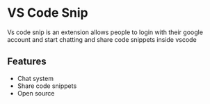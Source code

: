 # VS Code Snip

Vs code snip is an extension allows people to login with their google account and start chatting and share code snippets inside vscode

## Features

- Chat system
- Share code snippets
- Open source
